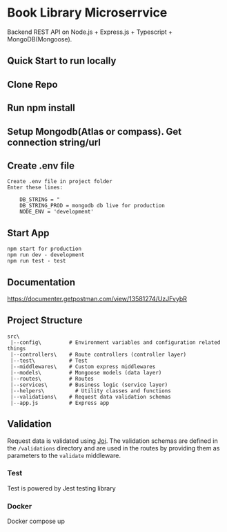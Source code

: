 # Book Library Microserrvice

Backend REST API on Node.js + Express.js + Typescript + MongoDB(Mongoose).

## Quick Start to run locally

## Clone Repo 

## Run npm install

## Setup Mongodb(Atlas or compass). Get connection string/url

## Create .env file

    Create .env file in project folder
    Enter these lines:

        DB_STRING = "
        DB_STRING_PROD = mongodb db live for production
        NODE_ENV = 'development'

## Start App
    npm start for production
    npm run dev - development
    npm run test - test

## Documentation
https://documenter.getpostman.com/view/13581274/UzJFvybR

## Project Structure

```
src\
 |--config\         # Environment variables and configuration related things
 |--controllers\    # Route controllers (controller layer)
 |--test\           # Test
 |--middlewares\    # Custom express middlewares
 |--models\         # Mongoose models (data layer)
 |--routes\         # Routes
 |--services\       # Business logic (service layer)
 |--helpers\          # Utility classes and functions
 |--validations\    # Request data validation schemas
 |--app.js          # Express app
```

## Validation

Request data is validated using [Joi](https://joi.dev/).
The validation schemas are defined in the `/validations` directory and are used in the routes by providing them as parameters to the `validate` middleware.

### Test
Test is powered by Jest testing library

### Docker
Docker compose up